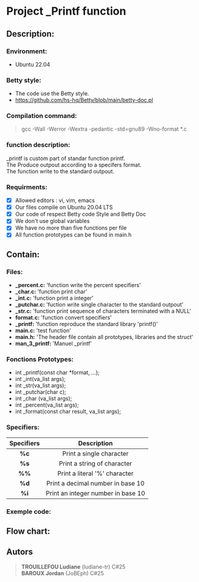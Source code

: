 # Project _Printf function

## Description:

### Environment:

- Ubuntu 22.04

### Betty style:

- The code use the Betty style. <br />
- https://github.com/hs-hq/Betty/blob/main/betty-doc.pl <br />

### Compilation command:

> gcc -Wall -Werror -Wextra -pedantic -std=gnu89 -Wno-format *.c


### function description:

_printf is custom part of standar function printf. <br />
The Produce outpout according to a specifers format. <br />
The function write to the standard outpout. <br />

### Requirments:
- [x] Allowed editors : vi, vim, emacs <br />
- [x] Our files compile on Ubuntu 20.04 LTS <br />
- [x] Our code of respect Betty code Style and Betty Doc <br />
- [x] We don't use global variables <br />
- [x] We have no more than five functions per file <br />
- [x] All function prototypes can be found in main.h <br />

## Contain:

### Files:
- **_percent.c:** 'function write the percent specifiers' <br />
- **_char.c:** 'function print char' <br />
- **_int.c:** 'function print a integer' <br />
- **_putchar.c:** 'fuction write single character to the standard outpout' <br />
- **_str.c:** 'function print sequence of characters terminated with a NULL' <br />
- **format.c:** 'function convert specifiers' <br />
- **_printf:** 'function reproduce the standard library 'printf()' <br />
- **main.c:** 'test function' <br />
- **main.h:** 'The header file contain all prototypes, libraries and the struct' <br />
- **man_3_printf:** 'Manuel _printf'

### Fonctions Prototypes:

- int _printf(const char *format, ...); <br />
- int _int(va_list args); <br />
- int _str(va_list args); <br />
- int _putchar(char c); <br />
- int _char (va_list args); <br />
- int _percent(va_list args); <br />
- int _format(const char result, va_list args); <br />

### Specifiers:
| **Specifiers**|                Description               |
|:-------------:|:----------------------------------------:|
|  **%c**       |Print a single character                  |
|  **%s**       |Print a string of character               |
|  **%%**       |Print a literal '%' character             |
|  **%d**       |Print a decimal number in base 10         |
|  **%i**       |Print an integer number in base 10        |

### Exemple code:



## Flow chart:



## Autors
> **TROUILLEFOU Ludiane** (ludiane-tr) C#25  <br />
> **BAROUX Jordan** (JoBEph) C#25 <br />
